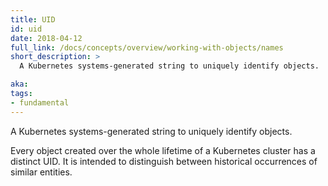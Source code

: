 ```yaml
---
title: UID
id: uid
date: 2018-04-12
full_link: /docs/concepts/overview/working-with-objects/names
short_description: >
  A Kubernetes systems-generated string to uniquely identify objects.

aka:
tags:
- fundamental
---
```

 A Kubernetes systems-generated string to uniquely identify objects.

<!--more-->

Every object created over the whole lifetime of a Kubernetes cluster has a distinct UID. It is intended to distinguish between historical occurrences of similar entities.
